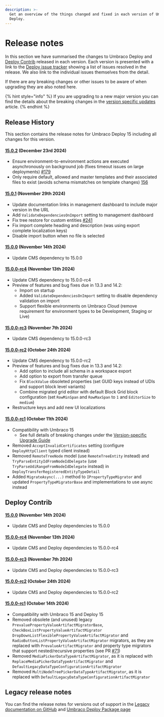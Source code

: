 ```yaml
---
description: >-
  Get an overview of the things changed and fixed in each version of Umbraco
  Deploy.
---
```


# Release notes

In this section we have summarised the changes to Umbraco Deploy and [Deploy Contrib](https://github.com/umbraco/Umbraco.Deploy.Contrib) released in each version. Each version is presented with a link to the [Deploy issue tracker](https://github.com/umbraco/Umbraco.Deploy.Issues/issues) showing a list of issues resolved in the release. We also link to the individual issues themselves from the detail.

If there are any breaking changes or other issues to be aware of when upgrading they are also noted here.

{% hint style="info" %}
If you are upgrading to a new major version you can find the details about the breaking changes in the [version specific updates](upgrades/version-specific.md) article.
{% endhint %}

## Release History

This section contains the release notes for Umbraco Deploy 15 including all changes for this version.

#### [15.0.2](https://github.com/umbraco/Umbraco.Deploy.Issues/issues?q=is%3Aissue+is%3Aclosed+label%3Arelease%2F15.0.2) (December 23rd 2024)

* Ensure environment-to-environment actions are executed asynchronously on background job (fixes timeout issues on large deployments) [#179](https://github.com/umbraco/Umbraco.Deploy.Issues/issues/179)
* Only require default, allowed and master templates and their associated files to exist (avoids schema mismatches on template changes) [156](https://github.com/umbraco/Umbraco.Deploy.Issues/issues/156)

#### [15.0.1](https://github.com/umbraco/Umbraco.Deploy.Issues/issues?q=is%3Aissue+is%3Aclosed+label%3Arelease%2F15.0.1) (November 29th 2024)

* Update documentation links in management dashboard to include major version in the URL
* Add `ValidateDependenciesOnImport` setting to management dashboard
* Fix tree restore for custom entities [#241](https://github.com/umbraco/Umbraco.Deploy.Issues/issues/241)
* Fix import complete heading and description (was using export complete localization keys)
* Disable import button when no file is selected

#### [15.0.0](https://github.com/umbraco/Umbraco.Deploy.Issues/issues?q=is%3Aissue+is%3Aclosed+label%3Arelease%2F15.0.0) (November 14th 2024)

* Update CMS dependency to 15.0.0

#### [15.0.0-rc4](https://github.com/umbraco/Umbraco.Deploy.Issues/issues?q=is%3Aissue+is%3Aclosed+label%3Arelease%2F15.0.0) (November 13th 2024)

* Update CMS dependency to 15.0.0-rc4
* Preview of features and bug fixes due in 13.3 and 14.2:
  * Import on startup
  * Added `ValidateDependenciesOnImport` setting to disable dependency validation on import
  * Support flexible environments on Umbraco Cloud (remove requirement for environment types to be Development, Staging or Live)

#### [15.0.0-rc3](https://github.com/umbraco/Umbraco.Deploy.Issues/issues?q=is%3Aissue+is%3Aclosed+label%3Arelease%2F15.0.0) (November 7th 2024)

* Update CMS dependency to 15.0.0-rc3

#### [15.0.0-rc2](https://github.com/umbraco/Umbraco.Deploy.Issues/issues?q=is%3Aissue+is%3Aclosed+label%3Arelease%2F15.0.0) (October 24th 2024)

* Update CMS dependency to 15.0.0-rc2
* Preview of features and bug fixes due in 13.3 and 14.2:
  * Add option to include all schema in a workspace export
  * Add option to export from transfer queue
  * Fix `BlockValue` obsoleted properties (set GUID keys instead of UDIs and support block level variants)
  * Combine migrated grid editor with default Block Grid block configuration (set `RowMinSpan` and `RowMaxSpan` to `1` and `EditorSize` to `medium`)
* Restructure keys and add new UI localizations

#### [15.0.0-rc1](https://github.com/umbraco/Umbraco.Deploy.Issues/issues?q=is%3Aissue+is%3Aclosed+label%3Arelease%2F15.0.0) (October 11th 2024)

* Compatibility with Umbraco 15
  * See full details of breaking changes under the [Version-specific Upgrade Guide](upgrades/version-specific.md)
* Removed `AcceptInvalidCertificates` setting (configure `DeployHttpClient` typed client instead)
* Removed `RemoteTreeNode` model (use `RemoteTreeEntity` instead) and `TryParseEntityIdFromNodeIdDelegate` (use `TryParseUdiRangeFromNodeIdDelegate` instead) in `DeployTransferRegisteredEntityTypeDetail`
* Added `MigrateAsync(...)` method to `IPropertyTypeMigrator` and updated `PropertyTypeMigratorBase` and implementations to use async instead

## Deploy Contrib

#### [15.0.0](https://github.com/umbraco/Umbraco.Deploy.Contrib/releases/tag/release-15.0.0) (November 14th 2024)

* Update CMS and Deploy dependencies to 15.0.0

#### [15.0.0-rc4](https://github.com/umbraco/Umbraco.Deploy.Contrib/releases/tag/release-15.0.0-rc4) (November 13th 2024)

* Update CMS and Deploy dependencies to 15.0.0-rc4

#### [15.0.0-rc3](https://github.com/umbraco/Umbraco.Deploy.Contrib/releases/tag/release-15.0.0-rc3) (November 7th 2024)

* Update CMS and Deploy dependencies to 15.0.0-rc3

#### [15.0.0-rc2](https://github.com/umbraco/Umbraco.Deploy.Contrib/releases/tag/release-15.0.0-rc2) (October 24th 2024)

* Update CMS and Deploy dependencies to 15.0.0-rc2

#### [15.0.0-rc1](https://github.com/umbraco/Umbraco.Deploy.Contrib/releases/tag/release-15.0.0-rc1) (October 14th 2024)

* Compatibility with Umbraco 15 and Deploy 15
* Removed obsolete (and unused) legacy `PrevaluePropertyValueArtifactMigratorBase`, `CheckBoxListPropertyValueArtifactMigrator` `DropDownListFlexiblePropertyValueArtifactMigrator` and `RadioButtonListPropertyValueArtifactMigrator` migrators, as they are replaced with `PrevalueArtifactMigrator` and property type migrators that support nested/recursive properties (see PR [#71](https://github.com/umbraco/Umbraco.Deploy.Contrib/pull/71))
* Removed `MediaPickerDataTypeArtifactMigrator`, as it is replaced with `ReplaceMediaPickerDataTypeArtifactMigrator` and `DefaultLegacyDataTypeConfigurationArtifactMigrator`
* Removed `MultiNodeTreePickerDataTypeArtifactMigrator`, as it is replaced with `DefaultLegacyDataTypeConfigurationArtifactMigrator`

## Legacy release notes

You can find the release notes for versions out of support in the [Legacy documentation on GitHub](https://github.com/umbraco/UmbracoDocs/blob/umbraco-eol-versions/11/umbraco-deploy/release-notes.md) and [Umbraco Deploy Package page](https://our.umbraco.com/packages/developer-tools/umbraco-deploy/)

